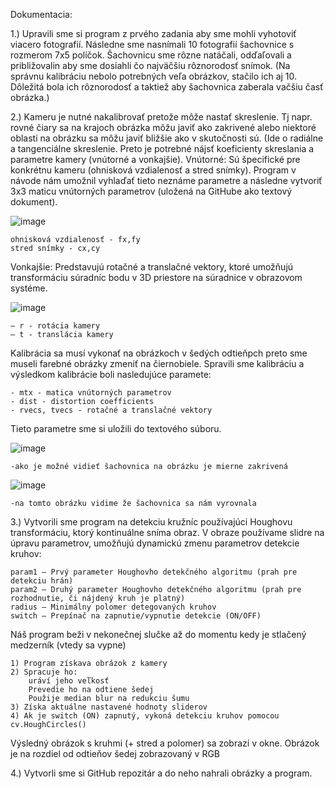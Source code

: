 Dokumentacia:

1.)
Upravili sme si program z prvého zadania aby sme mohli vyhotoviť viacero fotografií. Následne sme nasnímali 10 fotografií šachovnice s rozmerom 7x5 políčok. Šachovnicu sme rôzne natáčali, odďaľovali a približovalin aby sme dosiahli čo najväčšiu rôznorodosť snímok. (Na správnu kalibráciu nebolo potrebných veľa obrázkov, stačilo ich aj 10. Dôležitá bola ich rôznorodosť a taktiež aby šachovnica zaberala vačšiu časť obrázka.)

2.)
Kameru je nutné nakalibrovať pretože môže nastať skreslenie. Tj napr. rovné čiary sa na krajoch obrázka môžu javiť ako zakrivené alebo niektoré oblasti na obrázku sa môžu javiť bližšie ako v skutočnosti sú. (Ide o radiálne  a tangenciálne skreslenie.
Preto je potrebné nájsť koeficienty skreslania a parametre kamery (vnútorné a vonkajšie).
Vnútorné:
Sú špecifické pre konkrétnu kameru (ohnisková vzdialenosť a stred snímky). Program v návode nám umožnil vyhlaďať tieto neznáme parametre a následne vytvoriť 3x3 maticu vnútorných parametrov (uložená na GitHube ako textový dokument).

![image](https://github.com/user-attachments/assets/6e5ff4e5-dfc9-4250-b020-ffc89d50316d)
  
	ohnisková vzdialenosť - fx,fy
	stred snímky - cx,cy

Vonkajšie:
Predstavujú rotačné a translačné vektory, ktoré umožňujú transformáciu súradníc bodu v 3D priestore na súradnice v obrazovom systéme.

![image](https://github.com/user-attachments/assets/d83cced9-a4ae-473b-bc8e-3c498e6b500e)

	– r - rotácia kamery
 	– t - translácia kamery
Kalibrácia sa musí vykonať na obrázkoch v šedých odtieňpch preto sme museli farebné obrázky zmeniť na čiernobiele. Spravili sme kalibráciu a výsledkom kalibrácie boli nasledujúce paramete:

	- mtx - matica vnútorných parametrov
	- dist - distortion coefficients
	- rvecs, tvecs - rotačné a translačné vektory

Tieto parametre sme si uložili do textového súboru.

![image](https://github.com/user-attachments/assets/ea85304a-3f7d-42c0-b96d-375ed3d55e94)
	
 	-ako je možné vidieť šachovnica na obrázku je mierne zakrivená
![image](https://github.com/user-attachments/assets/002de30d-0290-4fa0-9629-b7b5a96ac5bc)

	-na tomto obrázku vidime že šachovnica sa nám vyrovnala
3.)
Vytvorili sme program na detekciu kružníc používajúci Houghovu transformáciu, ktorý kontinuálne sníma obraz.
V obraze používame slidre na úpravu parametrov, umožňujú dynamickú zmenu parametrov detekcie kruhov:

	param1 – Prvý parameter Houghovho detekčného algoritmu (prah pre detekciu hrán)
	param2 – Druhý parameter Houghovho detekčného algoritmu (prah pre rozhodnutie, či nájdený kruh je platný)
	radius – Minimálny polomer detegovaných kruhov
	switch – Prepínač na zapnutie/vypnutie detekcie (ON/OFF)

Náš program beži v nekonečnej slučke až do momentu kedy je stlačený medzerník (vtedy sa vypne)
	
 	1) Program získava obrázok z kamery
	2) Spracuje ho:
 		uráví jeho veľkosť
		Prevedie ho na odtiene šedej
		Použije median blur na redukciu šumu
	3) Získa aktuálne nastavené hodnoty sliderov
	4) Ak je switch (ON) zapnutý, vykoná detekciu kruhov pomocou cv.HoughCircles()
 
 Výsledný obrázok s kruhmi (+ stred a polomer) sa zobrazí v okne. Obrázok je na rozdiel od odtieňov šedej zobrazovaný v RGB

4.) Vytvorli sme si GitHub repozitár a do neho nahrali obrázky a program.

